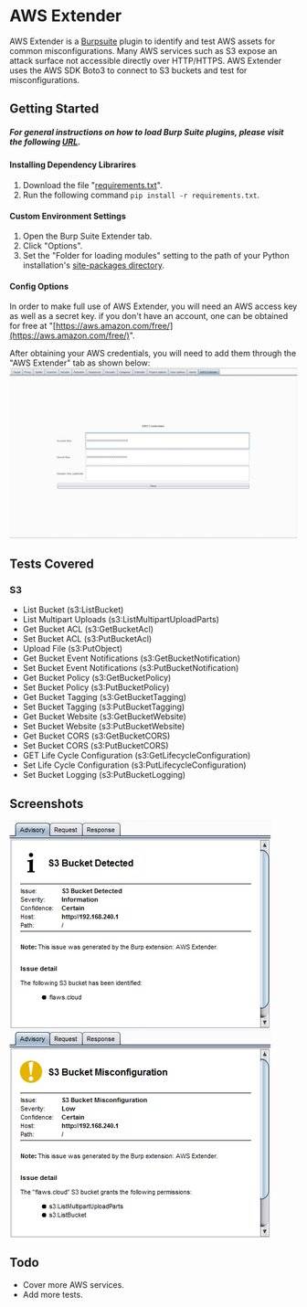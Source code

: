 # AWS Extender

AWS Extender is a [Burpsuite](https://portswigger.net/burp/) plugin to identify and test AWS assets for common misconfigurations. Many AWS services such as S3 expose an attack surface not accessible directly over HTTP/HTTPS. AWS Extender uses the AWS SDK Boto3 to connect to S3 buckets and test for misconfigurations.


## Getting Started
##### For general instructions on how to load Burp Suite plugins, please visit the following [URL](https://support.portswigger.net/customer/portal/articles/1965930-how-to-install-an-extension-in-burp-suite).

#### Installing Dependency Librarires
1. Download the file "[requirements.txt](/requirements.txt)".
1. Run the following command `pip install -r requirements.txt`.

#### Custom Environment Settings
1. Open the Burp Suite Extender tab.
2. Click "Options".
3. Set the "Folder for loading modules" setting to the path of your Python installation's [site-packages directory](https://docs.python.org/2/install/#how-installation-works).

#### Config Options
In order to make full use of AWS Extender, you will need an AWS access key as well as a secret key. if you don't have an account, one can be obtained for free at "[https://aws.amazon.com/free/](https://aws.amazon.com/free/)".

After obtaining your AWS credentials, you will need to add them through the "AWS Extender" tab as shown below:
<a href="https://github.com/VirtueSecurity/aws-extender/blob/master/screenshots/config-tab.png?raw=true" target="_blank"><img src="https://github.com/VirtueSecurity/aws-extender/blob/master/screenshots/config-tab-thumb.png?raw=true"></a>

## Tests Covered

### S3

 - List Bucket (s3:ListBucket)
 - List Multipart Uploads (s3:ListMultipartUploadParts)
 - Get Bucket ACL (s3:GetBucketAcl)
 - Set Bucket ACL (s3:PutBucketAcl)
 - Upload File (s3:PutObject)
 - Get Bucket Event Notifications (s3:GetBucketNotification)
 - Set Bucket Event Notifications (s3:PutBucketNotification)
 - Get Bucket Policy (s3:GetBucketPolicy)
 - Set Bucket Policy (s3:PutBucketPolicy)
 - Get Bucket Tagging (s3:GetBucketTagging)
 - Set Bucket Tagging (s3:PutBucketTagging)
 - Get Bucket Website (s3:GetBucketWebsite)
 - Set Bucket Website (s3:PutBucketWebsite)
 - Get Bucket CORS (s3:GetBucketCORS)
 - Set Bucket CORS (s3:PutBucketCORS)
 - GET Life Cycle Configuration (s3:GetLifecycleConfiguration)
 - Set Life Cycle Configuration (s3:PutLifecycleConfiguration)
 - Set Bucket Logging (s3:PutBucketLogging)

## Screenshots
<a href="https://github.com/VirtueSecurity/aws-extender/blob/master/screenshots/bucket_identified.png?raw=true" target="_blank"><img src="https://github.com/VirtueSecurity/aws-extender/blob/master/screenshots/bucket_identified.png?raw=true"></a>
<a href="https://github.com/VirtueSecurity/aws-extender/blob/master/screenshots/bucket-readable.png?raw=true" target="_blank"><img src="https://github.com/VirtueSecurity/aws-extender/blob/master/screenshots/bucket-readable.png?raw=true"></a>

## Todo
* Cover more AWS services.
* Add more tests.
